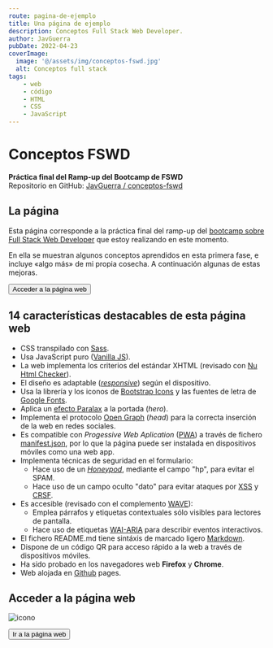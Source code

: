 ```yaml
---
route: pagina-de-ejemplo
title: Una página de ejemplo
description: Conceptos Full Stack Web Developer.
author: JavGuerra
pubDate: 2022-04-23
coverImage:
  image: '@/assets/img/conceptos-fswd.jpg'
  alt: Conceptos full stack
tags:
    - web
    - código
    - HTML
    - CSS
    - JavaScript
---
```

# Conceptos FSWD

__Práctica final del Ramp-up del Bootcamp de FSWD__  
Repositorio en GitHub: [ JavGuerra / conceptos-fswd](https://github.com/JavGuerra/conceptos-fswd)  

## La página

Esta página corresponde a la práctica final del ramp-up del [bootcamp sobre Full Stack Web Developer](beca-santander-fswd) que estoy realizando en este momento.

En ella se muestran algunos conceptos aprendidos en esta primera fase, e incluye «algo más» de mi propia cosecha. A continuación algunas de estas mejoras.

[<button>Acceder a la página web</button>](https://javguerra.github.io/conceptos-fswd/index.html)

## 14 características destacables de esta página web

- CSS transpilado con [Sass](https://es.wikipedia.org/wiki/Sass).
- Usa JavaScript puro ([Vanilla JS](https://www.ardepizando.com/que-es-vanilla-js/)).
- La web implementa los criterios del estándar XHTML (revisado con [Nu Html Checker](https://html5.validator.nu/)).
- El diseño es adaptable ([_responsive_](https://es.wikipedia.org/wiki/Dise%C3%B1o_web_adaptable)) según el dispositivo.
- Usa la librería y los iconos de [Bootstrap Icons](https://icons.getbootstrap.com/) y las fuentes de letra de [Google Fonts](https://fonts.google.com/).
- Aplica un [efecto Paralax](https://blog.hubspot.es/marketing/efecto-parallax) a la portada (_hero_).
- Implementa el protocolo [Open Graph](https://ogp.me/) (_head_) para la correcta inserción de la web en redes sociales.
- Es compatible con _Progessive Web Aplication_ ([PWA](https://developer.mozilla.org/es/docs/Web/Progressive_web_apps)) a través de fichero [manifest.json](https://developer.mozilla.org/es/docs/Web/Manifest), por lo que la página puede ser instalada en dispositivos móviles como una web app.
- Implementa técnicas de seguridad en el formulario:
    - Hace uso de un [_Honeypod_](https://es.wikipedia.org/wiki/Honeypot), mediante el campo "hp", para evitar el SPAM.
    - Hace uso de un campo oculto "dato" para evitar ataques por [XSS](https://es.wikipedia.org/wiki/Cross-site_scripting) y [CRSF](https://es.wikipedia.org/wiki/Cross-site_request_forgery).
- Es accesible (revisado con el complemento [WAVE](https://wave.webaim.org/)):
    - Emplea párrafos y etiquetas contextuales sólo visibles para lectores de pantalla.
    - Hace uso de etiquetas [WAI-ARIA](https://en.wikipedia.org/wiki/WAI-ARIA) para describir eventos interactivos.
- El fichero README.md tiene sintáxis de marcado ligero [Markdown](https://es.wikipedia.org/wiki/Markdown).
- Dispone de un código QR para acceso rápido a la web a través de dispositivos móviles.
- Ha sido probado en los navegadores web __Firefox__ y __Chrome__.
- Web alojada en [Github](https://github.com/JavGuerra/conceptos-fswd) pages.

## Acceder a la página web

![icono](https://javguerra.github.io/conceptos-fswd/img/qrcode.svg)  

[<button>Ir a la página web</button>](https://javguerra.github.io/conceptos-fswd/index.html)  
